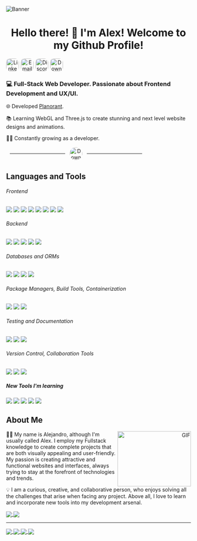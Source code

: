 ![Banner](https://user-images.githubusercontent.com/74038190/225813708-98b745f2-7d22-48cf-9150-083f1b00d6c9.gif)
<h1 align="center" >Hello there! 👋 I'm Alex! Welcome to my Github Profile!</h2>
<div align="center" style="display:flex; gap:5px">
  <a href="https://www.linkedin.com/in/alejandro-s%C3%A1nchez-sergueev/" target="_blank">
    <img style="border-radius:10px; overflow:hidden" src="https://img.shields.io/static/v1?message=LinkedIn&logo=linkedin&label=&color=0077B5&logoColor=white&labelColor=&style=for-the-badge" height="35" alt="LinkedIn Logo"  />
  </a>
  <a href="mailto:alejandro.sanserg@gmail.com" target="_blank">
    <img style="border-radius:10px; overflow:hidden" src="https://img.shields.io/static/v1?message=Gmail&logo=gmail&label=&color=D14836&logoColor=white&labelColor=&style=for-the-badge" height="35" alt="Email Logo"  />
  </a>
  <a href="https://www.discordapp.com/users/79590746373496832" target="_blank">
    <img style="border-radius:10px; overflow:hidden" src="https://img.shields.io/static/v1?message=Discord&logo=discord&label=&color=7289DA&logoColor=white&labelColor=&style=for-the-badge" height="35" alt="Discord Logo"  />
  <a href="https://github.com/AxelothLeohryn/AxelothLeohryn/blob/main/CV%20(ENG)%20-%20Alejandro%20Sanchez%20Sergueev.pdf" target="_blank">
    <img style="border-radius:10px; overflow:hidden" src="https://img.shields.io/static/v1?message=CV&logo=readdotcv&label=&color=D14836&logoColor=white&labelColor=&style=for-the-badge" height="35" alt="Download CV" />
</a>
</div>
<h3> 💻 Full-Stack Web Developer. Passionate about Frontend Development and UX/UI.</h3>
<p>

🌐 Developed <a href="https://planorant.com">Planorant</a>.

📚 Learning WebGL and Three.js to create stunning and next level website designs and animations.

🧑‍🎓 Constantly growing as a developer.

</p>

<div style="display: flex; justify-content:middle; align-items:center" align="center">
  <hr/ style="width:30%; margin: 0px 10px">
    <a style="border: 2px solid white; border-radius:20px; overflow:hidden" href="https://alejandro.sanserg-portfolio.com/" target="_blank">
      <img src="https://img.shields.io/badge/my_portfolio-000?style=for-the-badge&logo=htmx&logoColor=black&color=FFF" height="35" alt="Download CV"  />
    </a>
  <hr/ style="width:30%; margin: 0px 10px">
</div>

## Languages and Tools

<div>
  <h6>Frontend</h6>
    <img src="https://img.shields.io/badge/react-%2320232a.svg?&style=for-the-badge&logo=react&logoColor=%2361DAFB"/>
    <img src="https://shields.io/badge/TypeScript-3178C6?&style=for-the-badge&logo=TypeScript&logoColor=FFF"/> 
    <img src="https://img.shields.io/badge/javascript%20-%23323330.svg?&style=for-the-badge&logo=javascript&logoColor=%23F7DF1E"/> 
    <img src="https://img.shields.io/badge/html5%20-%23E34F26.svg?&style=for-the-badge&logo=html5&logoColor=white"/> 
    <img src="https://img.shields.io/badge/css3%20-%231572B6.svg?&style=for-the-badge&logo=css3&logoColor=white"/>
    <img src="https://img.shields.io/badge/Sass-CC6699?&style=for-the-badge&logo=sass&logoColor=white"/>
    <img src="https://img.shields.io/badge/Tailwind_CSS-%2338B2AC.svg?&style=for-the-badge&logo=tailwind-css&logoColor=white"/>
    <img src="https://img.shields.io/badge/Redux-764ABC?&style=for-the-badge&logo=redux&logoColor=white"/>

  <br>
  <h6>Backend</h6>
    <img src="https://img.shields.io/badge/node.js%20-%2343853D.svg?&style=for-the-badge&logo=node.js&logoColor=white"/> 
    <img src="https://img.shields.io/badge/express.js-%23404d59.svg?style=for-the-badge&logo=express&logoColor=%2361DAFB"/>
    <img src="https://img.shields.io/badge/Firebase-039BE5?style=for-the-badge&logo=Firebase&logoColor=white"/>
    <img src="https://img.shields.io/badge/JWT-000000?style=for-the-badge&logo=json-web-tokens&logoColor=white"/>
    <img src="https://img.shields.io/badge/Auth0-EB5424?style=for-the-badge&logo=auth0&logoColor=white"/>
<!--     <img src="https://img.shields.io/badge/Passport-32CD32?style=for-the-badge&logo=passport&logoColor=white"/> -->

  <br>
    <!-- Databases -->
  <h6>Databases and ORMs</h6>
    <img src="https://img.shields.io/badge/PostgreSQL-316192?style=for-the-badge&logo=postgresql&logoColor=white"/> 
    <img src="https://img.shields.io/badge/MongoDB-4EA94B?style=for-the-badge&logo=mongodb&logoColor=white"/> 
    <img src="https://img.shields.io/badge/sequelize-323330?style=for-the-badge&logo=sequelize&logoColor=blue"/>
  <img src="https://img.shields.io/badge/Mongoose-880000?style=for-the-badge&logo=mongoose&logoColor=white"/>

  <br>
  <h6>Package Managers, Build Tools, Containerization</h6>
    <img src="https://img.shields.io/badge/NPM-%23CB3837.svg?style=for-the-badge&logo=npm&logoColor=white"/> 
    <img src="https://img.shields.io/badge/vite-%23646CFF.svg?style=for-the-badge&logo=vite&logoColor=white"/> 
    <img src="https://img.shields.io/badge/Docker-2496ED?style=for-the-badge&logo=docker&logoColor=white"/>
  <br>
    <!-- Containerization and Testing -->
  <h6>Testing and Documentation</h6>
    <img src="https://img.shields.io/badge/Jest-C21325?style=for-the-badge&logo=jest&logoColor=white"/>
    <img src="https://img.shields.io/badge/Cypress-17202C?style=for-the-badge&logo=cypress&logoColor=white"/>
    <img src="https://img.shields.io/badge/Swagger-85EA2D?style=for-the-badge&logo=swagger&logoColor=white"/>

  <br>
  <h6>Version Control, Collaboration Tools</h6>
    <!-- Version Control -->
    <img src="https://img.shields.io/badge/git%20-%23F05033.svg?&style=for-the-badge&logo=git&logoColor=white"/>
    <!-- Design -->
    <img src="https://img.shields.io/badge/Figma-F24E1E?style=for-the-badge&logo=figma&logoColor=white"/>
    <!-- Productivity Tools -->
    <img src="https://img.shields.io/badge/Trello-0052CC?style=for-the-badge&logo=trello&logoColor=white"/>
    

  <br>
  <h5>New Tools I'm learning</h5>
  <img src="https://img.shields.io/badge/three.js-000000?style=for-the-badge&logo=three.js&logoColor=white"/>
  <img src="https://img.shields.io/badge/next.js-000000?style=for-the-badge&logo=next.js&logoColor=white"/>
  <img src="https://img.shields.io/badge/angular-DD0031?style=for-the-badge&logo=angular&logoColor=white"/>
  <img src="https://img.shields.io/badge/react_native-20232A?style=for-the-badge&logo=react&logoColor=61DAFB"/>
  <img src="https://img.shields.io/badge/blender-F5792A?style=for-the-badge&logo=blender&logoColor=white"/>
    

</div>

## About Me
<a target="_blank" align="right">
  <img align="right" top="500" height="150" width="200" alt="GIF" src="https://user-images.githubusercontent.com/74038190/212750672-2f3f2b50-c84f-4ed8-a60a-849ae69ff9df.gif">
</a>

🙋‍♂️ My name is Alejandro, although I'm usually called Alex. I employ my Fullstack knowledge to create complete projects that are both visually appealing and user-friendly. My passion is creating attractive and functional websites and interfaces, always trying to stay at the forefront of technologies and trends.

💡 I am a curious, creative, and collaborative person, who enjoys solving all the challenges that arise when facing any project. Above all, I love to learn and incorporate new tools into my development arsenal.
<br>

<a href="https://github.com/AxelothLeohryn">
  <img align="center" src="https://github-readme-stats.vercel.app/api?username=AxelothLeohryn&theme=transparent&show_icons=true&hide_border=true&count_private=true" />
</a>
<a href="https://github.com/AxelothLeohryn">
  <img align="center" src="https://github-readme-stats.vercel.app/api/top-langs/?username=AxelothLeohryn&theme=transparent&show_icons=true&hide_border=true&layout=compact" />
</a>


<hr>

<a href="https://github.com/AxelothLeohryn/planorant">
  <img align="center" src="https://github-readme-stats.vercel.app/api/pin/?username=AxelothLeohryn&repo=planorant&theme=transparent" />
</a>
<a href="https://github.com/AxelothLeohryn/reallo-fullstack">
  <img align="center" src="https://github-readme-stats.vercel.app/api/pin/?username=AxelothLeohryn&repo=reallo-fullstack&theme=transparent" />
</a>
<a href="https://github.com/AxelothLeohryn/zoom_clone">
  <img align="center" src="https://github-readme-stats.vercel.app/api/pin/?username=AxelothLeohryn&repo=zoom_clone&theme=transparent" />
</a>
<a href="https://github.com/AxelothLeohryn/dismoviery-website">
  <img align="center" src="https://github-readme-stats.vercel.app/api/pin/?username=AxelothLeohryn&repo=dismoviery-website&theme=transparent" />
</a>


